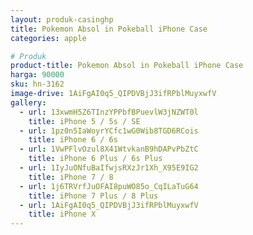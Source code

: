 ```yaml
---
layout: produk-casinghp
title: Pokemon Absol in Pokeball iPhone Case
categories: apple

# Produk
product-title: Pokemon Absol in Pokeball iPhone Case
harga: 90000
sku: hn-3162
image-drive: 1AiFgAI0q5_QIPDVBjJ3ifRPblMuyxwfV
gallery:
  - url: 13xwmH5Z6TInzYPPbfBPuevlW3jNZWT0l
    title: iPhone 5 / 5s / SE
  - url: 1pz0n5IaWoyrYCfc1wG0Wib8TGD6RCois
    title: iPhone 6 / 6s
  - url: 1VwPFlvOzul8X41WtvkanB9hDAPvPbZtC
    title: iPhone 6 Plus / 6s Plus
  - url: 1IyJuONfuBaIfwjsRXzJr1Xh_X95E9IG2
    title: iPhone 7 / 8
  - url: 1j6TRVrfJuOFAI8puWO85o_CqILaTuG64
    title: iPhone 7 Plus / 8 Plus
  - url: 1AiFgAI0q5_QIPDVBjJ3ifRPblMuyxwfV
    title: iPhone X
---
```

